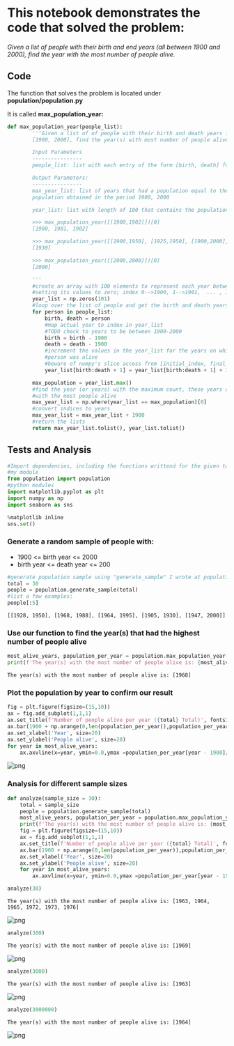 
# This notebook demonstrates the code that solved the problem:

*Given a list of people with their birth and end years (all between 1900 and 2000), find the year with the most number of people alive.*

## Code

The function that solves the problem is located under **population/population.py**

It is called **max_population_year:**

```python
def max_population_year(people_list):
        '''Given a list of of people with their birth and death years from
        [1900, 2000], find the year(s) with most number of people alive

        Input Parameters
        ----------------
        people_list: list with each entry of the form [birth, death] for each person

        Output Parameters:
        ----------------
        max_year_list: list of years that had a population equal to the maximum
        population obtained in the period 1900, 2000

        year_list: list with length of 100 that contains the population per year

        >>> max_population_year([[1900,1902]])[0]
        [1900, 1901, 1902]

        >>> max_population_year([[1900,1950], [1925,1950], [1900,2000], [1930,1930]])[0]
        [1930]

        >>> max_population_year([[2000,2000]])[0]
        [2000]

        '''
        #create an array with 100 elements to represent each year between 1900-2000
        #setting its values to zero; index 0-->1900, 1-->1901,  ... , 100 --> 2000
        year_list = np.zeros(101)
        #loop over the list of people and get the birth and death years
        for person in people_list:
            birth, death = person
            #map actual year to index in year_list
            #TODO check to years to be between 1900-2000
            birth = birth - 1900
            death = death - 1900
            #increment the values in the year_list for the years on which the current
            #person was alive
            #beware of numpy's slice access from [initial_index, final_index)
            year_list[birth:death + 1] = year_list[birth:death + 1] + 1

        max_population = year_list.max()
        #find the year (or years) with the maximum count, these years are the years
        #with the most people alive
        max_year_list = np.where(year_list == max_population)[0]
        #convert indices to years
        max_year_list = max_year_list + 1900
        #return the lists
        return max_year_list.tolist(), year_list.tolist()


```

## Tests and Analysis

```python
#Import dependencies, including the functions writtend for the given task
#my module
from population import population
#python modules
import matplotlib.pyplot as plt
import numpy as np
import seaborn as sns

%matplotlib inline
sns.set()
```

### Generate a random sample of people with:
* 1900 <= birth year  <= 2000
* birth year <= death year <= 200


```python
#generate population sample using "generate_sample" I wrote at population/population.py
total = 30
people = population.generate_sample(total)
#list a few examples:
people[:5]
```




    [[1928, 1950], [1968, 1988], [1964, 1995], [1905, 1930], [1947, 2000]]



### Use our function to find the year(s) that had the highest number of people alive


```python
most_alive_years, population_per_year = population.max_population_year(people)
print(f'The year(s) with the most number of people alive is: {most_alive_years}')
```

    The year(s) with the most number of people alive is: [1968]


### Plot the population by year to confirm our result


```python
fig = plt.figure(figsize=(15,10))
ax = fig.add_subplot(1,1,1)
ax.set_title(f'Number of people alive per year ({total} Total)', fontsize=30)
ax.bar(1900 + np.arange(0,len(population_per_year)),population_per_year)
ax.set_xlabel('Year', size=20)
ax.set_ylabel('People alive', size=20)
for year in most_alive_years:
    ax.axvline(x=year, ymin=0.0,ymax =population_per_year[year - 1900]/plt.ylim()[1], linewidth=2, color='red')
```


![png](resources/output_7_0.png)


### Analysis for different sample sizes


```python
def analyze(sample_size = 30):
    total = sample_size
    people = population.generate_sample(total)
    most_alive_years, population_per_year = population.max_population_year(people)
    print(f'The year(s) with the most number of people alive is: {most_alive_years}')
    fig = plt.figure(figsize=(15,10))
    ax = fig.add_subplot(1,1,1)
    ax.set_title(f'Number of people alive per year ({total} Total)', fontsize=30)
    ax.bar(1900 + np.arange(0,len(population_per_year)),population_per_year)
    ax.set_xlabel('Year', size=20)
    ax.set_ylabel('People alive', size=20)
    for year in most_alive_years:
        ax.axvline(x=year, ymin=0.0,ymax =population_per_year[year - 1900]/plt.ylim()[1], linewidth=2, color='red')
```


```python
analyze(30)
```

    The year(s) with the most number of people alive is: [1963, 1964, 1965, 1972, 1973, 1976]



![png](resources/output_10_1.png)



```python
analyze(300)
```

    The year(s) with the most number of people alive is: [1969]



![png](resources/output_11_1.png)



```python
analyze(3000)
```

    The year(s) with the most number of people alive is: [1963]



![png](resources/output_12_1.png)



```python
analyze(3000000)
```

    The year(s) with the most number of people alive is: [1964]



![png](resources/output_13_1.png)
